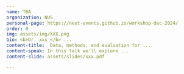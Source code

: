 ```yaml
---
name: TBA
organization: NUS
personal-page: https://next-events.github.io/workshop-dec-2024/
order: 0
img: assets/img/XXX.png
bio: <b>Dr. xxx </b> ...
content-title:  Data, methods, and evaluation for ...
content-speak: In this talk we'll explore ...
content-slide: assets/slides/xxx.pdf

---
```

